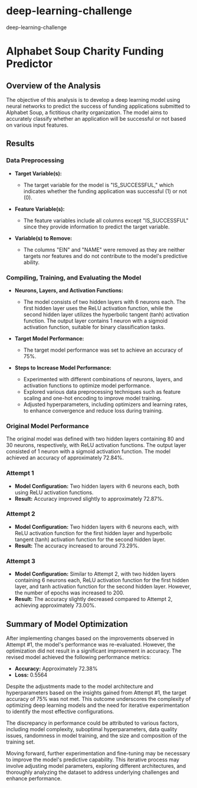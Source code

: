 # deep-learning-challenge

deep-learning-challenge

# Alphabet Soup Charity Funding Predictor

## Overview of the Analysis

The objective of this analysis is to develop a deep learning model using neural networks to predict the success of funding applications submitted to Alphabet Soup, a fictitious charity organization. The model aims to accurately classify whether an application will be successful or not based on various input features.

## Results

### Data Preprocessing

- **Target Variable(s):**
  - The target variable for the model is "IS_SUCCESSFUL," which indicates whether the funding application was successful (1) or not (0).

- **Feature Variable(s):**
  - The feature variables include all columns except "IS_SUCCESSFUL" since they provide information to predict the target variable.

- **Variable(s) to Remove:**
  - The columns "EIN" and "NAME" were removed as they are neither targets nor features and do not contribute to the model's predictive ability.

### Compiling, Training, and Evaluating the Model

- **Neurons, Layers, and Activation Functions:**
  - The model consists of two hidden layers with 6 neurons each. The first hidden layer uses the ReLU activation function, while the second hidden layer utilizes the hyperbolic tangent (tanh) activation function. The output layer contains 1 neuron with a sigmoid activation function, suitable for binary classification tasks.

- **Target Model Performance:**
  - The target model performance was set to achieve an accuracy of 75%.

- **Steps to Increase Model Performance:**
  - Experimented with different combinations of neurons, layers, and activation functions to optimize model performance.
  - Explored various data preprocessing techniques such as feature scaling and one-hot encoding to improve model training.
  - Adjusted hyperparameters, including optimizers and learning rates, to enhance convergence and reduce loss during training.

### Original Model Performance

The original model was defined with two hidden layers containing 80 and 30 neurons, respectively, with ReLU activation functions. The output layer consisted of 1 neuron with a sigmoid activation function. The model achieved an accuracy of approximately 72.84%.

### Attempt 1

- **Model Configuration:** Two hidden layers with 6 neurons each, both using ReLU activation functions.
- **Result:** Accuracy improved slightly to approximately 72.87%.

### Attempt 2

- **Model Configuration:** Two hidden layers with 6 neurons each, with ReLU activation function for the first hidden layer and hyperbolic tangent (tanh) activation function for the second hidden layer.
- **Result:** The accuracy increased to around 73.29%.

### Attempt 3

- **Model Configuration:** Similar to Attempt 2, with two hidden layers containing 6 neurons each, ReLU activation function for the first hidden layer, and tanh activation function for the second hidden layer. However, the number of epochs was increased to 200.
- **Result:** The accuracy slightly decreased compared to Attempt 2, achieving approximately 73.00%.

## Summary of Model Optimization

After implementing changes based on the improvements observed in Attempt #1, the model's performance was re-evaluated. However, the optimization did not result in a significant improvement in accuracy. The revised model achieved the following performance metrics:

- **Accuracy:** Approximately 72.38%
- **Loss:** 0.5564

Despite the adjustments made to the model architecture and hyperparameters based on the insights gained from Attempt #1, the target accuracy of 75% was not met. This outcome underscores the complexity of optimizing deep learning models and the need for iterative experimentation to identify the most effective configurations.

The discrepancy in performance could be attributed to various factors, including model complexity, suboptimal hyperparameters, data quality issues, randomness in model training, and the size and composition of the training set.

Moving forward, further experimentation and fine-tuning may be necessary to improve the model's predictive capability. This iterative process may involve adjusting model parameters, exploring different architectures, and thoroughly analyzing the dataset to address underlying challenges and enhance performance.